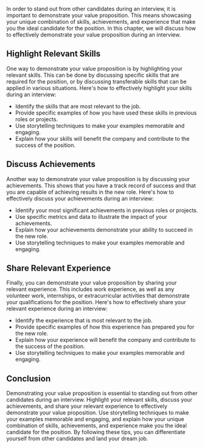 
In order to stand out from other candidates during an interview, it is important to demonstrate your value proposition. This means showcasing your unique combination of skills, achievements, and experience that make you the ideal candidate for the position. In this chapter, we will discuss how to effectively demonstrate your value proposition during an interview.

Highlight Relevant Skills
-------------------------

One way to demonstrate your value proposition is by highlighting your relevant skills. This can be done by discussing specific skills that are required for the position, or by discussing transferable skills that can be applied in various situations. Here's how to effectively highlight your skills during an interview:

* Identify the skills that are most relevant to the job.
* Provide specific examples of how you have used these skills in previous roles or projects.
* Use storytelling techniques to make your examples memorable and engaging.
* Explain how your skills will benefit the company and contribute to the success of the position.

Discuss Achievements
--------------------

Another way to demonstrate your value proposition is by discussing your achievements. This shows that you have a track record of success and that you are capable of achieving results in the new role. Here's how to effectively discuss your achievements during an interview:

* Identify your most significant achievements in previous roles or projects.
* Use specific metrics and data to illustrate the impact of your achievements.
* Explain how your achievements demonstrate your ability to succeed in the new role.
* Use storytelling techniques to make your examples memorable and engaging.

Share Relevant Experience
-------------------------

Finally, you can demonstrate your value proposition by sharing your relevant experience. This includes work experience, as well as any volunteer work, internships, or extracurricular activities that demonstrate your qualifications for the position. Here's how to effectively share your relevant experience during an interview:

* Identify the experience that is most relevant to the job.
* Provide specific examples of how this experience has prepared you for the new role.
* Explain how your experience will benefit the company and contribute to the success of the position.
* Use storytelling techniques to make your examples memorable and engaging.

Conclusion
----------

Demonstrating your value proposition is essential to standing out from other candidates during an interview. Highlight your relevant skills, discuss your achievements, and share your relevant experience to effectively demonstrate your value proposition. Use storytelling techniques to make your examples memorable and engaging, and explain how your unique combination of skills, achievements, and experience make you the ideal candidate for the position. By following these tips, you can differentiate yourself from other candidates and land your dream job.
